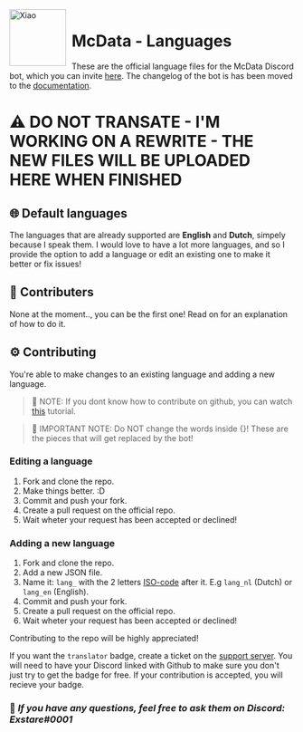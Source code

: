 <img width="100" height="100" align="left" style="float: left; margin: 0 10px 0 0;" alt="Xiao" src="https://i.imgur.com/5a1x3LP.png">

# **McData - Languages**

These are the official language files for the McData Discord bot, which you can invite [here](https://discord.com/api/oauth2/authorize?client_id=792824373894840361&permissions=8&scope=bot). The changelog of the bot is has been moved to the [documentation](https://exstare.gitbook.io/mcdata/).

# ⚠ DO NOT TRANSATE - I'M WORKING ON A REWRITE - THE NEW FILES WILL BE UPLOADED HERE WHEN FINISHED

## **🌐 Default languages**
The languages that are already supported are **English** and **Dutch**, simpely because I speak them. I would love to have a lot more languages, and so I provide the option to add a language or edit an existing one to make it better or fix issues!

## **👥 Contributers**
None at the moment.., you can be the first one! Read on for an explanation of how to do it.

## **⚙ Contributing**
You're able to make changes to an existing language and adding a new language.
> 📢 NOTE: If you dont know how to contribute on github, you can watch [this](https://www.youtube.com/watch?v=HbSjyU2vf6Y) tutorial.

> 📢 IMPORTANT NOTE: Do NOT change the words inside {}! These are the pieces that will get replaced by the bot!
### **Editing a language**
1. Fork and clone the repo.
2. Make things better. :D
4. Commit and push your fork.
5. Create a pull request on the official repo.
5. Wait wheter your request has been accepted or declined!

### **Adding a new language**
1. Fork and clone the repo.
2. Add a new JSON file.
3. Name it: `lang_` with the 2 letters [ISO-code](https://en.wikipedia.org/wiki/List_of_ISO_3166_country_codes#:~:text=Current%20ISO%203166%20country%20codes%20%20%20,%20%20ALA%20%2016%20more%20rows) after it. E.g `lang_nl` (Dutch) or `lang_en` (English).
4. Commit and push your fork.
5. Create a pull request on the official repo.
6. Wait wheter your request has been accepted or declined!

Contributing to the repo will be highly appreciated!

If you want the `translator` badge, create a ticket on the [support server](https://discord.gg/7nkbRZn9kc). You will need to have your Discord linked with Github to make sure you don't just try to get the badge for free. If your contribution is accepted, you will recieve your badge.

### 📢 ***If you have any questions, feel free to ask them on Discord: Exstare#0001***
